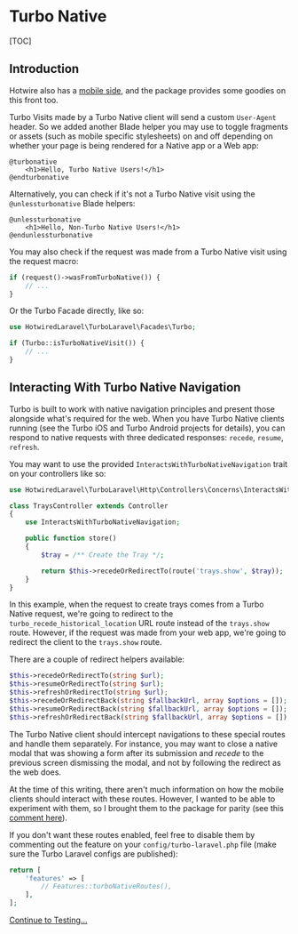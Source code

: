# Turbo Native

[TOC]

## Introduction

Hotwire also has a [mobile side](https://turbo.hotwired.dev/handbook/native), and the package provides some goodies on this front too.

Turbo Visits made by a Turbo Native client will send a custom `User-Agent` header. So we added another Blade helper you may use to toggle fragments or assets (such as mobile specific stylesheets) on and off depending on whether your page is being rendered for a Native app or a Web app:

```blade
@turbonative
    <h1>Hello, Turbo Native Users!</h1>
@endturbonative
```

Alternatively, you can check if it's not a Turbo Native visit using the `@unlessturbonative` Blade helpers:

```blade
@unlessturbonative
    <h1>Hello, Non-Turbo Native Users!</h1>
@endunlessturbonative
```

You may also check if the request was made from a Turbo Native visit using the request macro:

```php
if (request()->wasFromTurboNative()) {
    // ...
}
```

Or the Turbo Facade directly, like so:

```php
use HotwiredLaravel\TurboLaravel\Facades\Turbo;

if (Turbo::isTurboNativeVisit()) {
    // ...
}
```

## Interacting With Turbo Native Navigation

Turbo is built to work with native navigation principles and present those alongside what's required for the web. When you have Turbo Native clients running (see the Turbo iOS and Turbo Android projects for details), you can respond to native requests with three dedicated responses: `recede`, `resume`, `refresh`.

You may want to use the provided `InteractsWithTurboNativeNavigation` trait on your controllers like so:

```php
use HotwiredLaravel\TurboLaravel\Http\Controllers\Concerns\InteractsWithTurboNativeNavigation;

class TraysController extends Controller
{
    use InteractsWithTurboNativeNavigation;

    public function store()
    {
        $tray = /** Create the Tray */;

        return $this->recedeOrRedirectTo(route('trays.show', $tray));
    }
}
```

In this example, when the request to create trays comes from a Turbo Native request, we're going to redirect to the `turbo_recede_historical_location` URL route instead of the `trays.show` route. However, if the request was made from your web app, we're going to redirect the client to the `trays.show` route.

There are a couple of redirect helpers available:

```php
$this->recedeOrRedirectTo(string $url);
$this->resumeOrRedirectTo(string $url);
$this->refreshOrRedirectTo(string $url);
$this->recedeOrRedirectBack(string $fallbackUrl, array $options = []);
$this->resumeOrRedirectBack(string $fallbackUrl, array $options = []);
$this->refreshOrRedirectBack(string $fallbackUrl, array $options = []);
```

The Turbo Native client should intercept navigations to these special routes and handle them separately. For instance, you may want to close a native modal that was showing a form after its submission and _recede_ to the previous screen dismissing the modal, and not by following the redirect as the web does.

At the time of this writing, there aren't much information on how the mobile clients should interact with these routes. However, I wanted to be able to experiment with them, so I brought them to the package for parity (see this [comment here](https://github.com/hotwired/turbo-rails/issues/78#issuecomment-815897904)).

If you don't want these routes enabled, feel free to disable them by commenting out the feature on your `config/turbo-laravel.php` file (make sure the Turbo Laravel configs are published):

```php
return [
    'features' => [
        // Features::turboNativeRoutes(),
    ],
];
```

[Continue to Testing...](/docs/{{version}}/testing)
